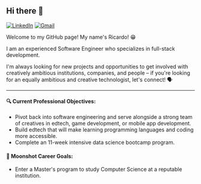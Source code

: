 ## Hi there 👋

[![LinkedIn](https://img.shields.io/badge/LinkedIn-0077B5?style=for-the-badge&logo=linkedin&logoColor=white)](https://www.linkedin.com/in/ricardo-guerra-463635161/)
[![Gmail](https://img.shields.io/badge/Gmail-D14836?style=for-the-badge&logo=gmail&logoColor=white)](rikkug491@gmail.com)

Welcome to my GitHub page! My name's Ricardo! 😁

I am an experienced Software Engineer who specializes in full-stack development.

I'm always looking for new projects and opportunities to get involved with creatively ambitious institutions, companies, and people – if you're looking for an equally ambitious and creative technologist, let's connect! 🗣

<hr />

#### 🔍 Current Professional Objectives:
- Pivot back into software engineering and serve alongside a strong team of creatives in edtech, game development, or mobile app development.
- Build edtech that will make learning programming languages and coding more accessible.
- Complete an 11-week intensive data science bootcamp program.

#### 🚀 Moonshot Career Goals:
- Enter a Master's program to study Computer Science at a reputable institution.

<!--
**RikkuX491/RikkuX491** is a ✨ _special_ ✨ repository because its `README.md` (this file) appears on your GitHub profile.

Here are some ideas to get you started:

- 🔭 I’m currently working on ...
- 🌱 I’m currently learning ...
- 👯 I’m looking to collaborate on ...
- 🤔 I’m looking for help with ...
- 💬 Ask me about ...
- 📫 How to reach me: ...
- 😄 Pronouns: ...
- ⚡ Fun fact: ...
-->
